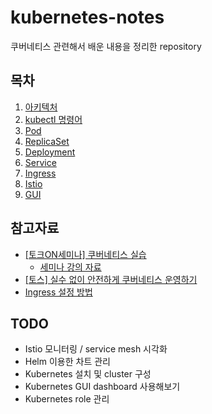 # kubernetes-notes

쿠버네티스 관련해서 배운 내용을 정리한 repository

## 목차

1. [아키텍처](docs/architecture/README.md)
1. [kubectl 명령어](docs/kubectl/README.md)
1. [Pod](docs/pod/README.md)
1. [ReplicaSet](docs/replicaset/README.md)
1. [Deployment](docs/deployment/README.md)
1. [Service](docs/service/README.md)
1. [Ingress](docs/ingress/README.md)
1. [Istio](docs/istio/README.md)
1. [GUI](docs/GUI/README.md)

## 참고자료
* [[토크ON세미나] 쿠버네티스 실습](https://www.youtube.com/watch?v=G0-VoHbunks&list=PL9mhQYIlKEhdTu31zyb_QelQMaqFGgASA&index=6&ab_channel=SKplanetTacademySKplanetTacademy)
    * [세미나 강의 자료](https://github.com/subicura/workshop-k8s-basic)
* [[토스] 실수 없이 안전하게 쿠버네티스 운영하기](https://toss.im/slash-21/sessions/1-5)
* [Ingress 설정 방법](https://malwareanalysis.tistory.com/91)

## TODO
* Istio 모니터링 / service mesh 시각화
* Helm 이용한 차트 관리
* Kubernetes 설치 및 cluster 구성
* Kubernetes GUI dashboard 사용해보기
* Kubernetes role 관리
